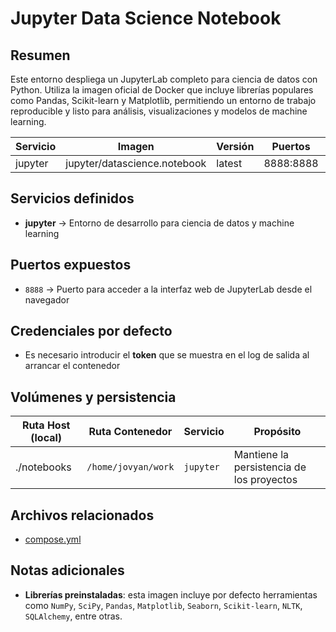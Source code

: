 # Jupyter Data Science Notebook

## Resumen

Este entorno despliega un JupyterLab completo para ciencia de datos con Python. Utiliza la imagen oficial de Docker que incluye librerías populares como Pandas, Scikit-learn y Matplotlib, permitiendo un entorno de trabajo reproducible y listo para análisis, visualizaciones y modelos de machine learning.


| Servicio    | Imagen                         | Versión | Puertos   | Volúmenes                | Red     |
|-------------|--------------------------------|---------|-----------|--------------------------|---------|
| jupyter     | jupyter/datascience.notebook   | latest  | 8888:8888 | `./notebooks:/home/jovyan/work`      | shared_network |


## Servicios definidos

- **jupyter** → Entorno de desarrollo para ciencia de datos y machine learning


## Puertos expuestos

- `8888` → Puerto para acceder a la interfaz web de JupyterLab desde el navegador


## Credenciales por defecto

- Es necesario introducir el **token** que se muestra en el log de salida al arrancar el contenedor


## Volúmenes y persistencia

| Ruta Host (local)                 | Ruta Contenedor             | Servicio     | Propósito                                 |
|-----------------------------------|-----------------------------|--------------|-------------------------------------------|
| ./notebooks                       | `/home/jovyan/work`         | `jupyter`    | Mantiene la persistencia de los proyectos |



## Archivos relacionados

- [compose.yml](./compose.yml)


## Notas adicionales

- **Librerías preinstaladas**: esta imagen incluye por defecto herramientas como `NumPy`, `SciPy`, `Pandas`, `Matplotlib`, `Seaborn`, `Scikit-learn`, `NLTK`, `SQLAlchemy`, entre otras.


